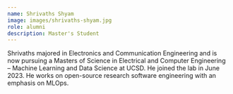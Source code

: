 ```yaml
---
name: Shrivaths Shyam
image: images/shrivaths-shyam.jpg
role: alumni
description: Master's Student
---
```


Shrivaths majored in Electronics and Communication Engineering and is now pursuing a Masters of Science in Electrical and Computer Engineering – Machine Learning and Data Science at UCSD. He joined the lab in June 2023. He works on open-source research software engineering with an emphasis on MLOps.